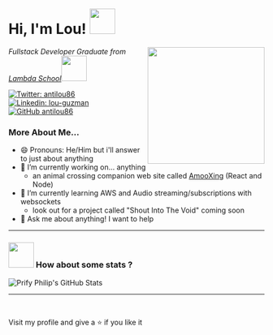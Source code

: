 <h1> Hi, I'm Lou! <img src="https://media.giphy.com/media/6NIC5qDsDC5uE/giphy.gif" width="50"></h1>
<img align='right' src="https://media.giphy.com/media/d9IfL7seBexHLct75B/giphy.gif" width="230">
<p><em>Fullstack Developer Graduate from <a href="https://lambdaschool.com/">Lambda School</a><img src="https://media.giphy.com/media/fYSnHlufseco8Fh93Z/giphy.gif" width="50"/></em></p>

[![Twitter: antilou86](https://img.shields.io/twitter/follow/antilou86?style=social)](https://twitter.com/antilou86) <br/>
[![Linkedin: lou-guzman](https://img.shields.io/badge/-louGuzman-blue?style=flat-square&logo=Linkedin&logoColor=white&link=https://www.linkedin.com/in/lou-guzman/)](https://www.linkedin.com/in/lou-guzman/) <br/>
[![GitHub antilou86](https://img.shields.io/github/followers/antilou86?label=follow&style=social)](https://github.com/antilou86) <br/>

### More About Me...
+ 😄 Pronouns: He/Him but i'll answer to just about anything
+ 🔭 I’m currently working on... anything
  - an animal crossing companion web site called <a href="https://master.d3u1c7xm8qrvaq.amplifyapp.com/">AmooXing</a> (React and Node)
+ 🌱 I’m currently learning AWS and Audio streaming/subscriptions with websockets
  - look out for a project called "Shout Into The Void" coming soon
+ 💬 Ask me about anything! I want to help

*****
### <img src="https://media.giphy.com/media/VgCDAzcKvsR6OM0uWg/giphy.gif" width="50"> How about some stats ?
![Prify Philip's GitHub Stats](https://github-readme-stats.vercel.app/api?username=antilou86&hide=["stars"]&show_icons=true)
*****
<br/>
<p>Visit my profile and give a ⭐️ if you like it</p> 
